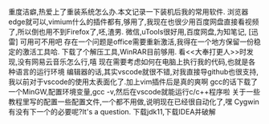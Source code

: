 重度洁癖,热爱上了重装系统怎么办.本文记录一下装机后我的常用软件.
浏览器edge就可以,vimium什么的插件都有,够用了,我现在也很少用百度网盘直接看视频了,所以倒也用不到Firefox了,呸,渣男.
微信,uTools很好用,百度网盘,为知笔记,
[迅雷] 可用可不用吧
存在一个问题是office需要重新激活,我得在一个地方保留一份稳定的激活工具哈.
下载了个解压工具,WinRAR目前够用.
看<<大奉打更人>>时发现,没有网易云音乐怎么行,嘻
现在需要考虑如何在电脑上执行我的代码,也就是各种语言的运行环境
编辑器的话,其实vscode就很不错,对我直接导github也很支持,我以前对于vscode的使用太表面化了.加上vim插件后是真的爽啊
gcc的话下载了一个MinGW,配置环境变量,gcc -v,然后在vscode就能运行c/c++程序啦
关于一些教程里写的配置一些配置文件,一个都不用做,说明现在已经很自动化了,嘿
Cygwin有没有下一个的必要呢?It's a question.
下载jdk11,下载IDEA并破解









